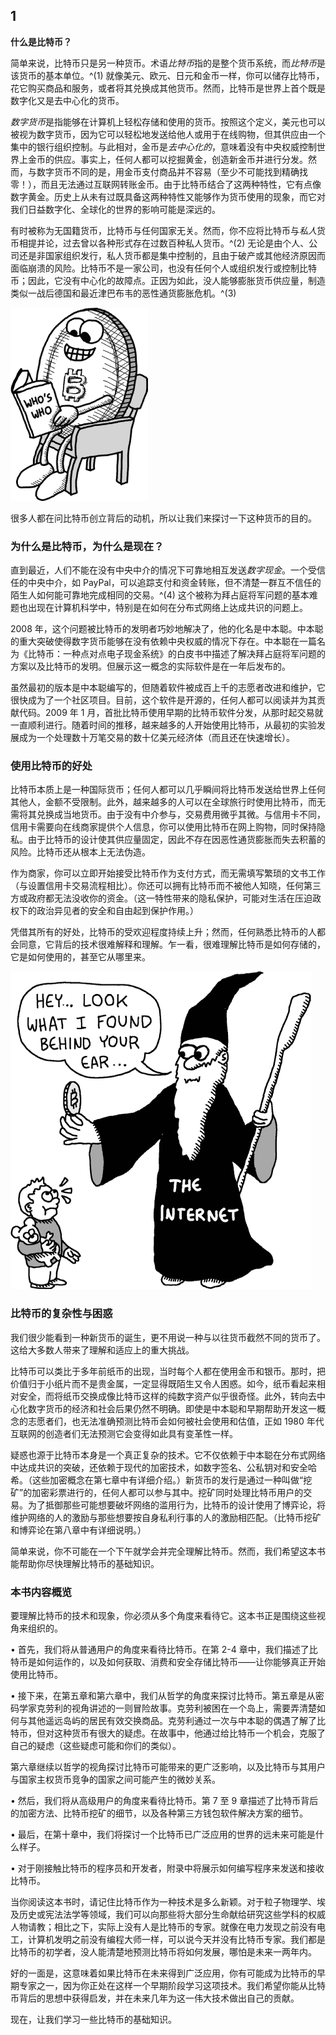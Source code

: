 ## 1

**什么是比特币？**

简单来说，比特币只是另一种货币。术语*比特币*指的是整个货币系统，而*比特币*是该货币的基本单位。^(1) 就像美元、欧元、日元和金币一样，你可以储存比特币，花它购买商品和服务，或者将其兑换成其他货币。然而，比特币是世界上首个既是数字化又是去中心化的货币。

*数字货币*是指能够在计算机上轻松存储和使用的货币。按照这个定义，美元也可以被视为数字货币，因为它可以轻松地发送给他人或用于在线购物，但其供应由一个集中的银行组织控制。与此相对，金币是*去中心化的*，意味着没有中央权威控制世界上金币的供应。事实上，任何人都可以挖掘黄金，创造新金币并进行分发。然而，与数字货币不同的是，用金币支付商品并不容易（至少不可能找到精确找零！），而且无法通过互联网转账金币。由于比特币结合了这两种特性，它有点像数字黄金。历史上从未有过既具备这两种特性又能够作为货币使用的现象，而它对我们日益数字化、全球化的世界的影响可能是深远的。

有时被称为无国籍货币，比特币与任何国家无关。然而，你不应将比特币与*私人*货币相提并论，过去曾以各种形式存在过数百种私人货币。^(2) 无论是由个人、公司还是非国家组织发行，私人货币都是集中控制的，且由于破产或其他经济原因而面临崩溃的风险。比特币不是一家公司，也没有任何个人或组织发行或控制比特币；因此，它没有中心化的故障点。正因为如此，没人能够膨胀货币供应量，制造类似一战后德国和最近津巴布韦的恶性通货膨胀危机。^(3)

![image](img/f0002-01.jpg)

很多人都在问比特币创立背后的动机，所以让我们来探讨一下这种货币的目的。

### 为什么是比特币，为什么是现在？

直到最近，人们不能在没有中央中介的情况下可靠地相互发送*数字现金*。一个受信任的中央中介，如 PayPal，可以追踪支付和资金转账，但不清楚一群互不信任的陌生人如何能可靠地完成相同的交易。^(4) 这个被称为拜占庭将军问题的基本难题也出现在计算机科学中，特别是在如何在分布式网络上达成共识的问题上。

2008 年，这个问题被比特币的发明者巧妙地解决了，他的化名是中本聪。中本聪的重大突破使得数字货币能够在没有依赖中央权威的情况下存在。中本聪在一篇名为《比特币：一种点对点电子现金系统》的白皮书中描述了解决拜占庭将军问题的方案以及比特币的发明。但展示这一概念的实际软件是在一年后发布的。

虽然最初的版本是中本聪编写的，但随着软件被成百上千的志愿者改进和维护，它很快成为了一个社区项目。目前，这个软件是开源的，任何人都可以阅读并为其贡献代码。2009 年 1 月，首批比特币使用早期的比特币软件分发，从那时起交易就一直顺利进行。随着时间的推移，越来越多的人开始使用比特币，从最初的实验发展成为一个处理数十万笔交易的数十亿美元经济体（而且还在快速增长）。

### 使用比特币的好处

比特币本质上是一种国际货币；任何人都可以几乎瞬间将比特币发送给世界上任何其他人，金额不受限制。此外，越来越多的人可以在全球旅行时使用比特币，而无需将其兑换成当地货币。由于没有中介参与，交易费用微乎其微。与信用卡不同，信用卡需要向在线商家提供个人信息，你可以使用比特币在网上购物，同时保持隐私。由于比特币的设计使其供应量固定，因此不存在因恶性通货膨胀而失去积蓄的风险。比特币还从根本上无法伪造。

作为商家，你可以立即开始接受比特币作为支付方式，而无需填写繁琐的文书工作（与设置信用卡交易流程相比）。你还可以拥有比特币而不被他人知晓，任何第三方或政府都无法没收你的资金。（这一特性带来的隐私保护，可能对生活在压迫政权下的政治异见者的安全和自由起到保护作用。）

凭借其所有的好处，比特币的受欢迎程度持续上升；然而，任何熟悉比特币的人都会同意，它背后的技术很难解释和理解。乍一看，很难理解比特币是如何存储的，它是如何使用的，甚至它从哪里来。

![image](img/f0004-01.jpg)

### 比特币的复杂性与困惑

我们很少能看到一种新货币的诞生，更不用说一种与以往货币截然不同的货币了。这给大多数人带来了理解和适应上的重大挑战。

比特币可以类比于多年前纸币的出现，当时每个人都在使用金币和银币。那时，把价值归于小纸片而不是贵金属，一定显得既陌生又令人困惑。如今，纸币看起来相对安全，而将纸币交换成像比特币这样的纯数字资产似乎很奇怪。此外，转向去中心化数字货币的经济和社会后果仍然不明确。即使是中本聪和早期帮助开发这一概念的志愿者们，也无法准确预测比特币会如何被社会使用和估值，正如 1980 年代互联网的创造者们无法预测它会变得如此具有变革性一样。

疑惑也源于比特币本身是一个真正复杂的技术。它不仅依赖于中本聪在分布式网络中达成共识的突破，还依赖于现代的加密技术，如数字签名、公私钥对和安全哈希。（这些加密概念在第七章中有详细介绍。）新货币的发行是通过一种叫做“挖矿”的加密彩票进行的，任何人都可以参与其中。挖矿同时处理比特币用户的交易。为了抵御那些可能想要破坏网络的滥用行为，比特币的设计使用了博弈论，将维护网络的人的激励与那些想要按自身私利行事的人的激励相匹配。（比特币挖矿和博弈论在第八章中有详细说明。）

简单来说，你不可能在一个下午就学会并完全理解比特币。然而，我们希望这本书能帮助你尽快理解比特币的基础知识。

### 本书内容概览

要理解比特币的技术和现象，你必须从多个角度来看待它。这本书正是围绕这些视角来组织的。

• 首先，我们将从普通用户的角度来看待比特币。在第 2-4 章中，我们描述了比特币是如何运作的，以及如何获取、消费和安全存储比特币——让你能够真正开始使用比特币。

• 接下来，在第五章和第六章中，我们从哲学的角度来探讨比特币。第五章是从密码学家克劳利的视角讲述的一则冒险故事。克劳利被困在一个岛上，需要弄清楚如何与其他遥远岛屿的居民有效交换商品。克劳利通过一次与中本聪的偶遇了解了比特币，但对这种货币有很大的疑虑。在故事中，他通过给比特币一个机会，克服了自己的疑虑（这些疑虑可能和你们的类似）。

第六章继续以哲学的视角探讨比特币可能带来的更广泛影响，以及比特币与其用户与国家主权货币竞争的国家之间可能产生的微妙关系。

• 然后，我们将从高级用户的角度来看待比特币。第 7 至 9 章描述了比特币背后的加密方法、比特币挖矿的细节，以及各种第三方钱包软件解决方案的细节。

• 最后，在第十章中，我们将探讨一个比特币已广泛应用的世界的远未来可能是什么样子。

• 对于刚接触比特币的程序员和开发者，附录中将展示如何编写程序来发送和接收比特币。

当你阅读这本书时，请记住比特币作为一种技术是多么新颖。对于粒子物理学、埃及历史或宪法法学等领域，我们可以向那些将大部分生命献给研究这些学科的权威人物请教；相比之下，实际上没有人是比特币的专家。就像在电力发现之前没有电工，计算机发明之前没有编程大师一样，可以说今天并没有比特币专家。我们都是比特币的初学者，没人能清楚地预测比特币将如何发展，哪怕是未来一两年内。

好的一面是，这意味着如果比特币在未来得到广泛应用，你有可能成为比特币的早期专家之一，因为你正处在这样一个早期阶段学习这项技术。我们希望你能从比特币背后的思想中获得启发，并在未来几年为这一伟大技术做出自己的贡献。

现在，让我们学习一些比特币的基础知识。
